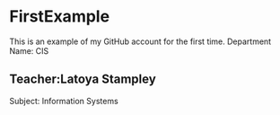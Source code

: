 # FirstExample
This is an example of my GitHub account for the first time.
Department Name: CIS
## Teacher:Latoya Stampley
Subject: Information Systems